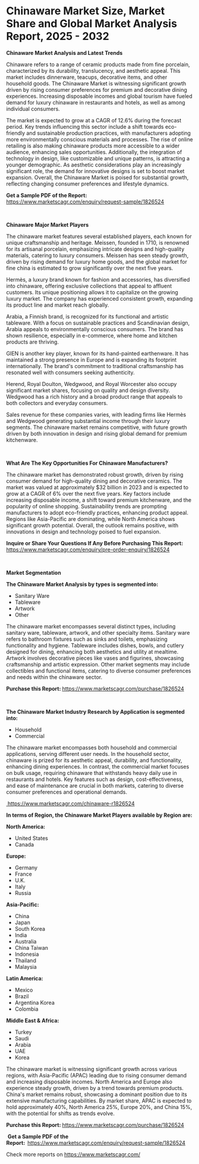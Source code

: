 <p><h1>Chinaware Market Size, Market Share and Global Market Analysis Report, 2025 - 2032</h1></p><p><strong>Chinaware Market Analysis and Latest Trends</strong></p>
<p><p>Chinaware refers to a range of ceramic products made from fine porcelain, characterized by its durability, translucency, and aesthetic appeal. This market includes dinnerware, teacups, decorative items, and other household goods. The Chinaware Market is witnessing significant growth driven by rising consumer preferences for premium and decorative dining experiences. Increasing disposable incomes and global tourism have fueled demand for luxury chinaware in restaurants and hotels, as well as among individual consumers.</p><p>The market is expected to grow at a CAGR of 12.6% during the forecast period. Key trends influencing this sector include a shift towards eco-friendly and sustainable production practices, with manufacturers adopting more environmentally conscious materials and processes. The rise of online retailing is also making chinaware products more accessible to a wider audience, enhancing sales opportunities. Additionally, the integration of technology in design, like customizable and unique patterns, is attracting a younger demographic. As aesthetic considerations play an increasingly significant role, the demand for innovative designs is set to boost market expansion. Overall, the Chinaware Market is poised for substantial growth, reflecting changing consumer preferences and lifestyle dynamics.</p></p>
<p><strong>Get a Sample PDF of the Report:&nbsp;</strong> <a href="https://www.marketscagr.com/enquiry/request-sample/1826524?utm_campaign=2475&utm_medium=2&utm_source=Github&utm_content=ia&utm_term=04042025&utm_id=chinaware">https://www.marketscagr.com/enquiry/request-sample/1826524</a></p>
<p>&nbsp;</p>
<p><strong>Chinaware Major Market Players</strong></p>
<p><p>The chinaware market features several established players, each known for unique craftsmanship and heritage. Meissen, founded in 1710, is renowned for its artisanal porcelain, emphasizing intricate designs and high-quality materials, catering to luxury consumers. Meissen has seen steady growth, driven by rising demand for luxury home goods, and the global market for fine china is estimated to grow significantly over the next five years.</p><p>Hermès, a luxury brand known for fashion and accessories, has diversified into chinaware, offering exclusive collections that appeal to affluent customers. Its unique positioning allows it to capitalize on the growing luxury market. The company has experienced consistent growth, expanding its product line and market reach globally.</p><p>Arabia, a Finnish brand, is recognized for its functional and artistic tableware. With a focus on sustainable practices and Scandinavian design, Arabia appeals to environmentally conscious consumers. The brand has shown resilience, especially in e-commerce, where home and kitchen products are thriving.</p><p>GIEN is another key player, known for its hand-painted earthenware. It has maintained a strong presence in Europe and is expanding its footprint internationally. The brand's commitment to traditional craftsmanship has resonated well with consumers seeking authenticity.</p><p>Herend, Royal Doulton, Wedgwood, and Royal Worcester also occupy significant market shares, focusing on quality and design diversity. Wedgwood has a rich history and a broad product range that appeals to both collectors and everyday consumers. </p><p>Sales revenue for these companies varies, with leading firms like Hermès and Wedgwood generating substantial income through their luxury segments. The chinaware market remains competitive, with future growth driven by both innovation in design and rising global demand for premium kitchenware.</p></p>
<p>&nbsp;</p>
<p><strong>What Are The Key Opportunities For Chinaware Manufacturers?</strong></p>
<p><p>The chinaware market has demonstrated robust growth, driven by rising consumer demand for high-quality dining and decorative ceramics. The market was valued at approximately $32 billion in 2023 and is expected to grow at a CAGR of 6% over the next five years. Key factors include increasing disposable income, a shift toward premium kitchenware, and the popularity of online shopping. Sustainability trends are prompting manufacturers to adopt eco-friendly practices, enhancing product appeal. Regions like Asia-Pacific are dominating, while North America shows significant growth potential. Overall, the outlook remains positive, with innovations in design and technology poised to fuel expansion.</p></p>
<p><strong>Inquire or Share Your Questions If Any Before Purchasing This Report:</strong> <a href="https://www.marketscagr.com/enquiry/pre-order-enquiry/1826524?utm_campaign=2475&utm_medium=2&utm_source=Github&utm_content=ia&utm_term=04042025&utm_id=chinaware">https://www.marketscagr.com/enquiry/pre-order-enquiry/1826524</a></p>
<p>&nbsp;</p>
<p><strong>Market Segmentation</strong></p>
<p><strong>The Chinaware Market Analysis by types is segmented into:</strong></p>
<p><ul><li>Sanitary Ware</li><li>Tableware</li><li>Artwork</li><li>Other</li></ul></p>
<p><p>The chinaware market encompasses several distinct types, including sanitary ware, tableware, artwork, and other specialty items. Sanitary ware refers to bathroom fixtures such as sinks and toilets, emphasizing functionality and hygiene. Tableware includes dishes, bowls, and cutlery designed for dining, enhancing both aesthetics and utility at mealtime. Artwork involves decorative pieces like vases and figurines, showcasing craftsmanship and artistic expression. Other market segments may include collectibles and functional items, catering to diverse consumer preferences and needs within the chinaware sector.</p></p>
<p><strong>Purchase this Report:&nbsp;</strong><a href="https://www.marketscagr.com/purchase/1826524?utm_campaign=2475&utm_medium=2&utm_source=Github&utm_content=ia&utm_term=04042025&utm_id=chinaware">https://www.marketscagr.com/purchase/1826524</a></p>
<p>&nbsp;</p>
<p><strong>The Chinaware Market Industry Research by Application is segmented into:</strong></p>
<p><ul><li>Household</li><li>Commercial</li></ul></p>
<p><p>The chinaware market encompasses both household and commercial applications, serving different user needs. In the household sector, chinaware is prized for its aesthetic appeal, durability, and functionality, enhancing dining experiences. In contrast, the commercial market focuses on bulk usage, requiring chinaware that withstands heavy daily use in restaurants and hotels. Key features such as design, cost-effectiveness, and ease of maintenance are crucial in both markets, catering to diverse consumer preferences and operational demands.</p></p>
<p><a href="https://www.marketscagr.com/chinaware-r1826524?utm_campaign=2475&utm_medium=2&utm_source=Github&utm_content=ia&utm_term=04042025&utm_id=chinaware">&nbsp;https://www.marketscagr.com/chinaware-r1826524</a></p>
<p><strong>In terms of Region, the Chinaware Market Players available by Region are:</strong></p>
<p>
    <p> <strong> North America: </strong>
        <ul>
            <li>United States</li>
            <li>Canada</li>
        </ul>
        </p> 
    <p> <strong> Europe: </strong>
        <ul>
            <li>Germany</li>
            <li>France</li>
            <li>U.K.</li>
            <li>Italy</li>
            <li>Russia</li>
        </ul>
        </p> 
    <p> <strong> Asia-Pacific: </strong>
        <ul>
            <li>China</li>
            <li>Japan</li>
            <li>South Korea</li>
            <li>India</li>
            <li>Australia</li>
            <li>China Taiwan</li>
            <li>Indonesia</li>
            <li>Thailand</li>
            <li>Malaysia</li>
        </ul>
        </p> 
    <p> <strong> Latin America: </strong>
        <ul>
            <li>Mexico</li>
            <li>Brazil</li>
            <li>Argentina Korea</li>
            <li>Colombia</li>
        </ul>
        </p> 
    <p> <strong> Middle East & Africa: </strong>
        <ul>
            <li>Turkey</li>
            <li>Saudi</li>
            <li>Arabia</li>
            <li>UAE</li>
            <li>Korea</li>
        </ul>
    </p>
    </p>
<p><p>The chinaware market is witnessing significant growth across various regions, with Asia-Pacific (APAC) leading due to rising consumer demand and increasing disposable incomes. North America and Europe also experience steady growth, driven by a trend towards premium products. China's market remains robust, showcasing a dominant position due to its extensive manufacturing capabilities. By market share, APAC is expected to hold approximately 40%, North America 25%, Europe 20%, and China 15%, with the potential for shifts as trends evolve.</p></p>
<p><strong>Purchase this Report: </strong><a href="https://www.marketscagr.com/purchase/1826524?utm_campaign=2475&utm_medium=2&utm_source=Github&utm_content=ia&utm_term=04042025&utm_id=chinaware">https://www.marketscagr.com/purchase/1826524</a></p>
<p>&nbsp;<strong>Get a Sample PDF of the Report:&nbsp;&nbsp;</strong><a href="https://www.marketscagr.com/enquiry/request-sample/1826524?utm_campaign=2475&utm_medium=2&utm_source=Github&utm_content=ia&utm_term=04042025&utm_id=chinaware">https://www.marketscagr.com/enquiry/request-sample/1826524</a></p>
<p><strong></strong></p>
<p>Check more reports on <a href="https://www.marketscagr.com/?utm_campaign=2475&utm_medium=2&utm_source=Github&utm_content=ia&utm_term=04042025&utm_id=chinaware">https://www.marketscagr.com/</a></p>
